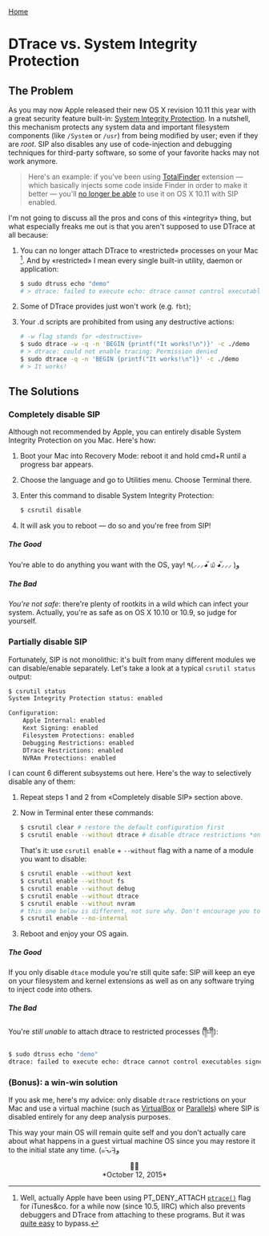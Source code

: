 [Home](./index.html)

# DTrace vs. System Integrity Protection

## The Problem
As you may now Apple released their new OS X revision 10.11 this year with a great security feature built-in: [System Integrity Protection](https://en.wikipedia.org/wiki/System_Integrity_Protection). In a nutshell, this mechanism protects any system data and important filesystem components (like `/System` or `/usr`) from being modified by user; even if they are *root*.
SIP also disables any use of code-injection and debugging techniques for third-party software, so some of your favorite hacks may not work anymore.

> Here's an example: if you've been using [TotalFinder](http://totalfinder.binaryage.com) extension — which basically injects some code inside Finder in order to make it better — you'll [no longer be able](http://blog.binaryage.com/on-el-capitan/) to use it on OS X 10.11 with SIP enabled.

I'm not going to discuss all the pros and cons of this «integrity» thing, but what especially freaks me out is that you aren't supposed to use DTrace at all because:

1. You can no longer attach DTrace to «restricted» processes on your Mac [^1]. And by «restricted» I mean every single built-in utility, daemon or application:

    ```bash
    $ sudo dtruss echo "demo"
    # > dtrace: failed to execute echo: dtrace cannot control executables signed with restricted entitlements
    ```

2. Some of DTrace provides just won't work (e.g. `fbt`);
3. Your .d scripts are prohibited from using any destructive actions:

    ```bash
    # -w flag stands for «destructive»
    $ sudo dtrace -w -q -n 'BEGIN {printf("It works!\n")}' -c ./demo
    # > dtrace: could not enable tracing: Permission denied
    $ sudo dtrace -q -n 'BEGIN {printf("It works!\n")}' -c ./demo
    # > It works!
    ```

## The Solutions

### Completely disable SIP

Although not recommended by Apple, you can entirely disable System Integrity Protection on you Mac. Here's how:

1. Boot your Mac into Recovery Mode: reboot it and hold cmd+R until a progress bar appears.
2. Choose the language and go to Utilities menu. Choose Terminal there.
3. Enter this command to disable System Integrity Protection:

    ```bash
    $ csrutil disable
    ```

4. It will ask you to reboot — do so and you're free from SIP!

##### The Good
You're able to do anything you want with the OS, yay! ٩(⸝⸝⸝◕ั ௰ ◕ั⸝⸝⸝ )و

##### The Bad
*You're not safe*: there're plenty of rootkits in a wild which can infect your system. Actually, you're as safe as on OS X 10.10 or 10.9, so judge for yourself.

### Partially disable SIP

Fortunately, SIP is not monolithic: it's built from many different modules we can disable/enable separately. Let's take a look at a typical `csrutil status` output:

```bash
$ csrutil status
System Integrity Protection status: enabled

Configuration:
    Apple Internal: enabled
    Kext Signing: enabled
    Filesystem Protections: enabled
    Debugging Restrictions: enabled
    DTrace Restrictions: enabled
    NVRAm Protections: enabled
```

I can count 6 different subsystems out here. Here's the way to selectively disable any of them:

1. Repeat steps 1 and 2 from «Completely disable SIP» section above.
2. Now in Terminal enter these commands:

    ```bash
    $ csrutil clear # restore the default configuration first
    $ csrutil enable --without dtrace # disable dtrace restrictions *only*
    ```

    That's it: use `csrutil enable` + `--without` flag with a name of a module you want to disable:

    ```bash
    $ csrutil enable --without kext
    $ csrutil enable --without fs
    $ csrutil enable --without debug
    $ csrutil enable --without dtrace
    $ csrutil enable --without nvram
    # this one below is different, not sure why. Don't encourage you to disable it anyways…
    $ csrutil enable --no-internal
    ```

3. Reboot and enjoy your OS again.

##### The Good
If you only disable `dtace` module you're still quite safe: SIP will keep an eye on your filesystem and kernel extensions as well as on any software trying to inject code into others.

##### The Bad
You're *still unable* to attach dtrace to restricted processes (༎ຶ⌑༎ຶ):

```bash
$ sudo dtruss echo "demo"
dtrace: failed to execute echo: dtrace cannot control executables signed with restricted entitlements
```

### (Bonus): a win-win solution

If you ask me, here's my advice: only disable `dtrace` restrictions on your Mac and use a virtual machine (such as [VirtualBox](https://www.virtualbox.org) or [Parallels](http://www.parallels.com/ru/products/desktop/)) where SIP is disabled entirely for any deep analysis purposes.

This way your main OS will remain quite self and you don't actually care about what happens in a guest virtual machine OS since you may restore it to the initial state any time. (๑˃̵ᴗ˂̵)و


<center>🙋🏽</center>  
<center>*October 12, 2015*</center>

[^1]: Well, actually Apple have been using PT_DENY_ATTACH [`ptrace()`](https://developer.apple.com/library/mac/documentation/Darwin/Reference/ManPages/man2/ptrace.2.html) flag for iTunes&co. for a while now (since 10.5, IIRC) which also prevents debuggers and DTrace from attaching to these programs. But it was [quite easy](http://landonf.bikemonkey.org/code/macosx/Leopard_PT_DENY_ATTACH.20080122.html) to bypass.
